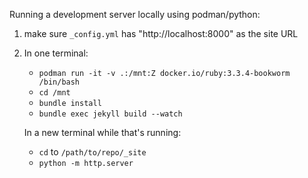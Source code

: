 Running a development server locally using podman/python:

1. make sure `_config.yml` has "http://localhost:8000" as the site URL

2. In one terminal:
   - `podman run -it -v .:/mnt:Z docker.io/ruby:3.3.4-bookworm /bin/bash`
   - `cd /mnt`
   - `bundle install`
   - `bundle exec jekyll build --watch`

   In a new terminal while that's running:
   - `cd` to `/path/to/repo/_site`
   - `python -m http.server`
